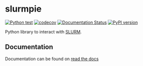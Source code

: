 # slurmpie

[![Python test](https://github.com/Svdvoort/slurmpie/workflows/Python%20test/badge.svg)](https://github.com/Svdvoort/slurmpie/actions?query=workflow%3A%22Python+test%22)
[![codecov](https://codecov.io/gh/Svdvoort/slurmpie/branch/master/graph/badge.svg)](https://codecov.io/gh/Svdvoort/slurmpie)
[![Documentation Status](https://readthedocs.org/projects/slurmpie/badge/?version=latest)](https://slurmpie.readthedocs.io/en/latest/?badge=latest)
[![PyPI version](https://badge.fury.io/py/slurmpie.svg)](https://badge.fury.io/py/slurmpie)

Python library to interact with [SLURM](https://slurm.schedmd.com/documentation.html).

## Documentation

Documentation can be found on [read the docs](https://slurmpie.readthedocs.io/en/stable/)
